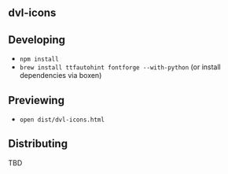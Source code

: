 dvl-icons
----

## Developing

- `npm install`
- `brew install ttfautohint fontforge --with-python` (or install dependencies via boxen)

## Previewing

- `open dist/dvl-icons.html`

## Distributing

TBD
